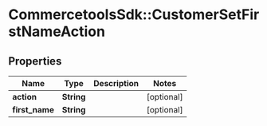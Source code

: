 # CommercetoolsSdk::CustomerSetFirstNameAction

## Properties
Name | Type | Description | Notes
------------ | ------------- | ------------- | -------------
**action** | **String** |  | [optional] 
**first_name** | **String** |  | [optional] 

